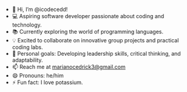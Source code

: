 - 👋 Hi, I’m @icodecedd!
- 💻 Aspiring software developer passionate about coding and technology.
- 📚 Currently exploring the world of programming languages.
- 💡 Excited to collaborate on innovative group projects and practical coding labs.
- 🎯 Personal goals: Developing leadership skills, critical thinking, and adaptability.
- 📫 Reach me at marianocedrick3@gmail.com
- 😄 Pronouns: he/him
- ⚡ Fun fact: I love potassium.

<!---
icodecedd/icodecedd is a ✨ special ✨ repository because its `README.md` (this file) appears on your GitHub profile.
You can click the Preview link to take a look at your changes.
--->
